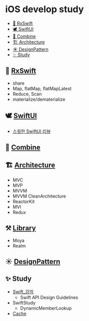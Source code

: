 # iOS develop study

- [🦅 RxSwift](#-RxSwift)
- [🕊 SwiftUI](#-SwiftUI)
- [🐣 Combine](#-Combine)
- [🏗 Architecture](#-Architecture)
- [☀️ DesignPattern](#-Study)
- [✨ Study](#-Study)

## 🦅 [RxSwift](https://github.com/soohyeon-won/SwiftStudy/tree/master/RxSwiftStudyInUIkit/RxSwift)
- share 
- Map, flatMap, flatMapLatest
- Reduce, Scan
- materialize/dematerialize

## 🕊 [SwiftUI](https://github.com/soohyeon-won/SwiftStudy/tree/master/RxSwiftStudyInUIkit/SwiftUI)
- [스윗한 SwiftUI 리뷰](https://github.com/soohyeon-won/SwiftStudy/tree/master/RxSwiftStudyInUIkit/SwiftUI)

## 🐣 [Combine](https://github.com/soohyeon-won/SwiftStudy/tree/master/RxSwiftStudyInUIkit/Study/Combine)

## 🏗 [Architecture](https://github.com/soohyeon-won/SwiftStudy/tree/master/RxSwiftStudyInUIkit/Study/Architecture)
- MVC
- MVP
- MVVM
- MVVM CleanArchitecture
- ReactorKit
- MVI
- Redux

## ⚒️ [Library](https://github.com/soohyeon-won/SwiftStudy/tree/master/RxSwiftStudyInUIkit/Study/Library)
* Moya
* Realm

## ☀️ [DesignPattern](https://github.com/soohyeon-won/SwiftStudy/tree/master/RxSwiftStudyInUIkit/Study/DesignPatterns)

## ✨ Study
* [Swift_강의](https://github.com/soohyeon-won/SwiftStudy/tree/master/Swift_%EA%B0%95%EC%9D%98)
  - Swift API Design Guidelines
* SwiftStudy
  - DynamicMemberLookup
* [Cache](https://github.com/soohyeon-won/SwiftStudy/tree/master/RxSwiftStudyInUIkit/Study/Cache)
  
